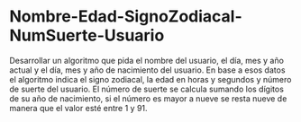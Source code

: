 # Nombre-Edad-SignoZodiacal-NumSuerte-Usuario
Desarrollar un algoritmo que pida el nombre del usuario, el día, mes y año actual y el día, mes y año de nacimiento del usuario. En base a esos datos el algoritmo indica el signo zodiacal, la edad en horas y segundos y número de suerte del usuario. El número de suerte se calcula sumando los dígitos de su año de nacimiento, si el número es mayor a nueve se resta nueve de manera que el valor esté entre 1 y 91. 
